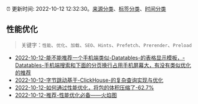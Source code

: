 :alarm_clock: 更新时间: 2022-10-12 12:32:30。[来源分类](../README.md)、[标签分类](../TAGS.md)、[时间分类](../TIMELINE.md)

## 性能优化


> 关键字：`性能`、`优化`、`加载`、`SEO`、`Hints`、`Prefetch`、`Prerender`、`Preload`



- [2022-10-12-能不能推荐一个手机端类似-Datatables-的表格显示模板，-Datatables-手机端搜索和下面的分页换行占用手机屏幕大，有没有类似优化的推荐](https://www.v2ex.com/t/886438) 
- [2022-10-12-字节跳动基于-ClickHouse-的复杂查询实现与优化](https://toutiao.io/k/in7zuo6) 
- [2022-10-12-如何通过性能优化，将包的体积压缩了-62.7%](https://toutiao.io/k/2u8dxr4) 
- [2022-10-12-推荐-性能优化必备——火焰图](https://toutiao.io/k/azf7ub6) 